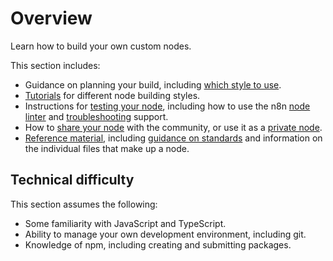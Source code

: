 # Overview

Learn how to build your own custom nodes.

This section includes:

* Guidance on planning your build, including [which style to use](/integrations/creating-nodes/choose-node-method/).
* [Tutorials](/integrations/creating-nodes/build/) for different node building styles.
* Instructions for [testing your node](/integrations/creating-nodes/test/), including how to use the n8n [node linter](/integrations/creating-nodes/test/node-linter/) and [troubleshooting](/integrations/creating-nodes/test/troubleshooting/) support.
* How to [share your node](/integrations/creating-nodes/use/submit-community-nodes/) with the community, or use it as a [private node](/integrations/creating-nodes/use/install-private-nodes/).
* [Reference material](/integrations/creating-nodes/reference/), including [guidance on standards](/integrations/creating-nodes/reference/standards/) and information on the individual files that make up a node.

## Technical difficulty

This section assumes the following:

* Some familiarity with JavaScript and TypeScript.
* Ability to manage your own development environment, including git.
* Knowledge of npm, including creating and submitting packages.